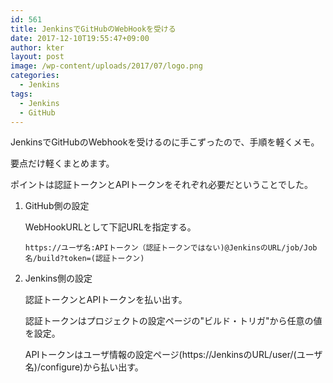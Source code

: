 ```yaml
---
id: 561
title: JenkinsでGitHubのWebHookを受ける
date: 2017-12-10T19:55:47+09:00
author: kter
layout: post
image: /wp-content/uploads/2017/07/logo.png
categories:
  - Jenkins
tags:
  - Jenkins
  - GitHub
---
```


JenkinsでGitHubのWebhookを受けるのに手こずったので、手順を軽くメモ。

要点だけ軽くまとめます。

ポイントは認証トークンとAPIトークンをそれぞれ必要だということでした。

1. GitHub側の設定

    WebHookURLとして下記URLを指定する。

    ```
    https://ユーザ名:APIトークン（認証トークンではない)@JenkinsのURL/job/Job名/build?token=(認証トークン)
    ```

2. Jenkins側の設定

    認証トークンとAPIトークンを払い出す。

    認証トークンはプロジェクトの設定ページの"ビルド・トリガ"から任意の値を設定。

    APIトークンはユーザ情報の設定ページ(https://JenkinsのURL/user/(ユーザ名)/configure)から払い出す。

